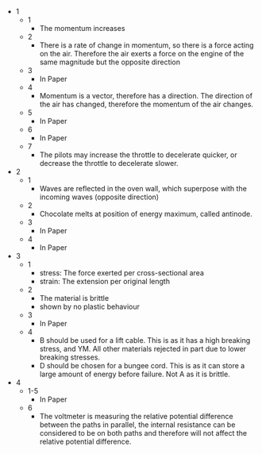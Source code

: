 - 1
	- 1
		- The momentum increases
	- 2
		- There is a rate of change in momentum, so there is a force acting on the air. Therefore the air exerts a force on the engine of the same magnitude but the opposite direction
	- 3
		- In Paper
	- 4
		- Momentum is a vector, therefore has a direction. The direction of the air has changed, therefore the momentum of the air changes.
	- 5
		- In Paper
	- 6
		- In Paper
	- 7
		- The pilots may increase the throttle to decelerate quicker, or decrease the throttle to decelerate slower.
- 2
	- 1
		- Waves are reflected in the oven wall, which superpose with the incoming waves (opposite direction)
	- 2
		- Chocolate melts at position of energy maximum, called antinode.
	- 3
		- In Paper
	- 4
		- In Paper
- 3
	- 1
		- stress: The force exerted per cross-sectional area
		- strain: The extension per original length
	- 2
		- The material is brittle
		- shown by no plastic behaviour
	- 3
		- In Paper
	- 4
		- B should be used for a lift cable. This is as it has a high breaking stress, and YM. All other materials rejected in part due to lower breaking stresses.
		- D should be chosen for a bungee cord. This is as it can store a large amount of energy before failure. Not A as it is brittle.
- 4
	- 1-5
		- In Paper
	- 6
		- The voltmeter is measuring the relative potential difference between the paths in parallel, the internal resistance can be considered to be on both paths and therefore will not affect the relative potential difference.